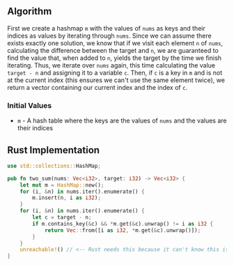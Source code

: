 ## Algorithm
First we create a hashmap `m` with the values of `nums` as keys and their indices as values by iterating through `nums`. Since we can assume there exists exactly one solution, we know that if we visit each element `n` of `nums`, calculating the difference between the target and `n`, we are guaranteed to find the value that, when added to `n`, yields the target by the time we finish iterating. Thus, we iterate over `nums` again, this time calculating the value `target - n` and assigning it to a variable `c`. Then, if `c` is a key in `m` and is not at the current index (this ensures we can't use the same element twice), we return a vector containing our current index and the index of `c`. 

### Initial Values
- `m` - A hash table where the keys are the values of `nums` and the values are their indices

## Rust Implementation
```rust
use std::collections::HashMap;

pub fn two_sum(nums: Vec<i32>, target: i32) -> Vec<i32> {
    let mut m = HashMap::new();
    for (i, &n) in nums.iter().enumerate() {
        m.insert(n, i as i32);
    }
    for (i, &n) in nums.iter().enumerate() {
        let c = target - n;
        if m.contains_key(&c) && *m.get(&c).unwrap() != i as i32 {
            return Vec::from([i as i32, *m.get(&c).unwrap()]);
        }
    }
    unreachable!() // <-- Rust needs this because it can't know this is unreachable at compile time. We know the input is guaranteed to have a solution so we can assume this is safe.
}
